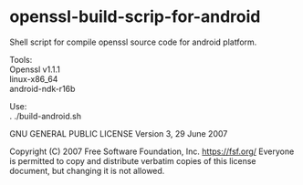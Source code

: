 # openssl-build-scrip-for-android

Shell script for compile openssl source code for android platform.

Tools:   
Openssl v1.1.1  
linux-x86_64  
android-ndk-r16b  
   
Use:  
. ./build-android.sh  

GNU GENERAL PUBLIC LICENSE
                       Version 3, 29 June 2007

 Copyright (C) 2007 Free Software Foundation, Inc. <https://fsf.org/>
 Everyone is permitted to copy and distribute verbatim copies
 of this license document, but changing it is not allowed.
